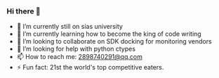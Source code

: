 ### Hi there 👋



- 🔭 I’m currently still on sias university
- 🌱 I’m currently learning how to become the king of code writing
- 👯 I’m looking to collaborate on SDK docking for monitoring vendors
- 🤔 I’m looking for help with python ctypes
- 📫 How to reach me: 2898740291@qq.com
- ⚡ Fun fact: 21st  the world's top competitive eaters.



